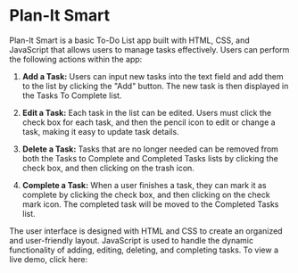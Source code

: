 # Plan-It Smart
Plan-It Smart is a basic To-Do List app built with HTML, CSS, and JavaScript that allows users to manage tasks effectively. Users can perform the following actions within the app:

1. **Add a Task:** Users can input new tasks into the text field and add them to the list by clicking the "Add" button. The new task is then displayed in the Tasks To Complete list.

2. **Edit a Task:** Each task in the list can be edited. Users must click the check box for each task, and then the pencil icon to edit or change a task, making it easy to update task details.

3. **Delete a Task:** Tasks that are no longer needed can be removed from both the Tasks to Complete and Completed Tasks lists by clicking the check box, and then clicking on the trash icon. 

4. **Complete a Task:** When a user finishes a task, they can mark it as complete by clicking the check box, and then clicking on the check mark icon. The completed task will be moved to the Completed Tasks list. 

The user interface is designed with HTML and CSS to create an organized and user-friendly layout. JavaScript is used to handle the dynamic functionality of adding, editing, deleting, and completing tasks. To view a live demo, click here: